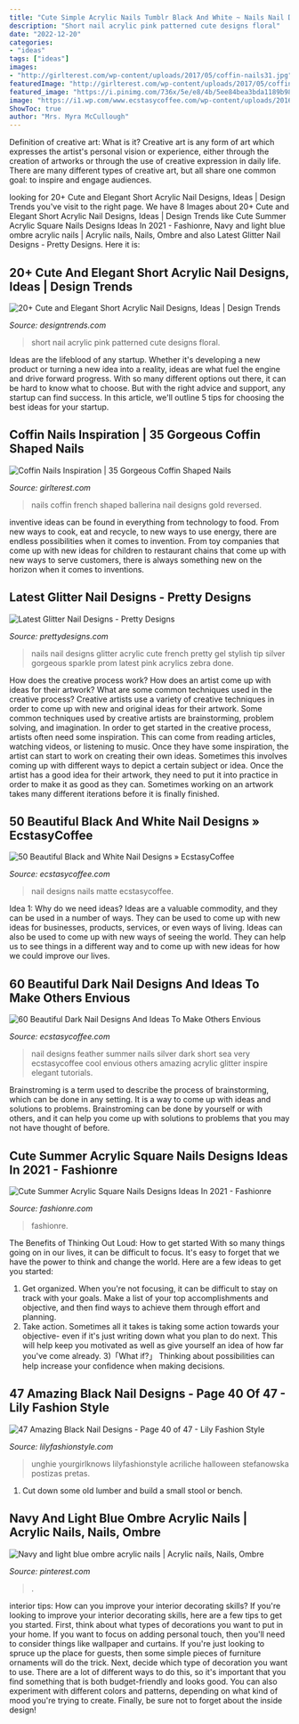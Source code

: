 ```yaml
---
title: "Cute Simple Acrylic Nails Tumblr Black And White ~ Nails Nail Designs Glitter Acrylic Cute French Pretty Gel Stylish Tip Silver Gorgeous Sparkle Prom Latest Pink Acrylics Zebra Done"
description: "Short nail acrylic pink patterned cute designs floral"
date: "2022-12-20"
categories:
- "ideas"
tags: ["ideas"]
images:
- "http://girlterest.com/wp-content/uploads/2017/05/coffin-nails31.jpg"
featuredImage: "http://girlterest.com/wp-content/uploads/2017/05/coffin-nails31.jpg"
featured_image: "https://i.pinimg.com/736x/5e/e8/4b/5ee84bea3bda1189b98247800308291d.jpg"
image: "https://i1.wp.com/www.ecstasycoffee.com/wp-content/uploads/2016/11/WHITE-MATTE-LOVE-NAILS.jpg?resize=620%2C620"
ShowToc: true
author: "Mrs. Myra McCullough"
---
```



Definition of creative art: What is it?
Creative art is any form of art which expresses the artist's personal vision or experience, either through the creation of artworks or through the use of creative expression in daily life. There are many different types of creative art, but all share one common goal: to inspire and engage audiences.

	

		
looking for 20+ Cute and Elegant Short Acrylic Nail Designs, Ideas | Design Trends you've visit to the right page. We have 8 Images about 20+ Cute and Elegant Short Acrylic Nail Designs, Ideas | Design Trends like Cute Summer Acrylic Square Nails Designs Ideas In 2021 - Fashionre, Navy and light blue ombre acrylic nails | Acrylic nails, Nails, Ombre and also Latest Glitter Nail Designs - Pretty Designs. Here it is:
		
    
## 20+ Cute And Elegant Short Acrylic Nail Designs, Ideas | Design Trends

<img loading=lazy src="https://images.designtrends.com/wp-content/uploads/2016/03/31125703/Patterned-Pink-and-Black-Design.jpg" onerror="this.onerror=null;this.src='https://tse3.mm.bing.net/th?id=OIP.wai_N2mumAQwYaHemECvXAHaHa&amp;pid=15.1';" alt="20+ Cute and Elegant Short Acrylic Nail Designs, Ideas | Design Trends">

_Source: designtrends.com_

>short nail acrylic pink patterned cute designs floral. 

	

Ideas are the lifeblood of any startup. Whether it's developing a new product or turning a new idea into a reality, ideas are what fuel the engine and drive forward progress. With so many different options out there, it can be hard to know what to choose. But with the right advice and support, any startup can find success. In this article, we'll outline 5 tips for choosing the best ideas for your startup.

    
## Coffin Nails Inspiration | 35 Gorgeous Coffin Shaped Nails

<img loading=lazy src="http://girlterest.com/wp-content/uploads/2017/05/coffin-nails31.jpg" onerror="this.onerror=null;this.src='https://tse4.mm.bing.net/th?id=OIP.B4SRWG7rkQ8hD3Z9eG896gHaJ3&amp;pid=15.1';" alt="Coffin Nails Inspiration | 35 Gorgeous Coffin Shaped Nails">

_Source: girlterest.com_

>nails coffin french shaped ballerina nail designs gold reversed. 

	

inventive ideas can be found in everything from technology to food. From new ways to cook, eat and recycle, to new ways to use energy, there are endless possibilities when it comes to invention. From toy companies that come up with new ideas for children to restaurant chains that come up with new ways to serve customers, there is always something new on the horizon when it comes to inventions.

    
## Latest Glitter Nail Designs - Pretty Designs

<img loading=lazy src="https://www.prettydesigns.com/wp-content/uploads/2014/07/Stylish-Glitter-Nails.jpg" onerror="this.onerror=null;this.src='https://tse2.mm.bing.net/th?id=OIP.3JdXh3QmPDeJOn29YCK4HQHaJ3&amp;pid=15.1';" alt="Latest Glitter Nail Designs - Pretty Designs">

_Source: prettydesigns.com_

>nails nail designs glitter acrylic cute french pretty gel stylish tip silver gorgeous sparkle prom latest pink acrylics zebra done. 

	

How does the creative process work? How does an artist come up with ideas for their artwork? What are some common techniques used in the creative process?
Creative artists use a variety of creative techniques in order to come up with new and original ideas for their artwork. Some common techniques used by creative artists are brainstorming, problem solving, and imagination. In order to get started in the creative process, artists often need some inspiration. This can come from reading articles, watching videos, or listening to music. Once they have some inspiration, the artist can start to work on creating their own ideas. Sometimes this involves coming up with different ways to depict a certain subject or idea. Once the artist has a good idea for their artwork, they need to put it into practice in order to make it as good as they can. Sometimes working on an artwork takes many different iterations before it is finally finished.

    
## 50 Beautiful Black And White Nail Designs » EcstasyCoffee

<img loading=lazy src="https://i1.wp.com/www.ecstasycoffee.com/wp-content/uploads/2016/11/WHITE-MATTE-LOVE-NAILS.jpg?resize=620%2C620" onerror="this.onerror=null;this.src='https://tse3.mm.bing.net/th?id=OIP.rzJRYoCBoeBF9qZJb0_1XQHaHa&amp;pid=15.1';" alt="50 Beautiful Black and White Nail Designs » EcstasyCoffee">

_Source: ecstasycoffee.com_

>nail designs nails matte ecstasycoffee. 

	

Idea 1: Why do we need ideas?
Ideas are a valuable commodity, and they can be used in a number of ways. They can be used to come up with new ideas for businesses, products, services, or even ways of living. Ideas can also be used to come up with new ways of seeing the world. They can help us to see things in a different way and to come up with new ideas for how we could improve our lives.

    
## 60 Beautiful Dark Nail Designs And Ideas To Make Others Envious

<img loading=lazy src="https://i0.wp.com/www.ecstasycoffee.com/wp-content/uploads/2016/10/Black-Silver-and-Sea-Green-Feather-Nail-Art-Design.jpg" onerror="this.onerror=null;this.src='https://tse1.mm.bing.net/th?id=OIP.OM7C0PJAdEBc-H-KtvY6jgHaJ4&amp;pid=15.1';" alt="60 Beautiful Dark Nail Designs And Ideas To Make Others Envious">

_Source: ecstasycoffee.com_

>nail designs feather summer nails silver dark short sea very ecstasycoffee cool envious others amazing acrylic glitter inspire elegant tutorials. 

	

Brainstroming is a term used to describe the process of brainstorming, which can be done in any setting. It is a way to come up with ideas and solutions to problems. Brainstroming can be done by yourself or with others, and it can help you come up with solutions to problems that you may not have thought of before.

    
## Cute Summer Acrylic Square Nails Designs Ideas In 2021 - Fashionre

<img loading=lazy src="https://fashionre.com/wp-content/uploads/2019/10/20190728010262.jpg" onerror="this.onerror=null;this.src='https://tse2.mm.bing.net/th?id=OIP.TKvweVupyEW_8MxG6CQXPQHaHi&amp;pid=15.1';" alt="Cute Summer Acrylic Square Nails Designs Ideas In 2021 - Fashionre">

_Source: fashionre.com_

>fashionre. 

	

The Benefits of Thinking Out Loud: How to get started
With so many things going on in our lives, it can be difficult to focus. It's easy to forget that we have the power to think and change the world. Here are a few ideas to get you started: 
1) Get organized. When you're not focusing, it can be difficult to stay on track with your goals. Make a list of your top accomplishments and objective, and then find ways to achieve them through effort and planning. 
2) Take action. Sometimes all it takes is taking some action towards your objective- even if it's just writing down what you plan to do next. This will help keep you motivated as well as give yourself an idea of how far you've come already. 
3)「What if?」 Thinking about possibilities can help increase your confidence when making decisions.

    
## 47 Amazing Black Nail Designs - Page 40 Of 47 - Lily Fashion Style

<img loading=lazy src="https://lilyfashionstyle.com/wp-content/uploads/2020/01/40-9.png" onerror="this.onerror=null;this.src='https://tse1.mm.bing.net/th?id=OIP.MQnFxxiZPlaPcufL3u8LGAHaKt&amp;pid=15.1';" alt="47 Amazing Black Nail Designs - Page 40 of 47 - Lily Fashion Style">

_Source: lilyfashionstyle.com_

>unghie yourgirlknows lilyfashionstyle acriliche halloween stefanowska postizas pretas. 

	

1. Cut down some old lumber and build a small stool or bench.

    
## Navy And Light Blue Ombre Acrylic Nails | Acrylic Nails, Nails, Ombre

<img loading=lazy src="https://i.pinimg.com/736x/5e/e8/4b/5ee84bea3bda1189b98247800308291d.jpg" onerror="this.onerror=null;this.src='https://tse1.mm.bing.net/th?id=OIP.PaLBfiVflIG2pY3DM7VBoQHaJ3&amp;pid=15.1';" alt="Navy and light blue ombre acrylic nails | Acrylic nails, Nails, Ombre">

_Source: pinterest.com_

>. 

	

interior tips: How can you improve your interior decorating skills?
If you're looking to improve your interior decorating skills, here are a few tips to get you started. First, think about what types of decorations you want to put in your home. If you want to focus on adding personal touch, then you'll need to consider things like wallpaper and curtains. If you're just looking to spruce up the place for guests, then some simple pieces of furniture ornaments will do the trick.
Next, decide which type of decoration you want to use. There are a lot of different ways to do this, so it's important that you find something that is both budget-friendly and looks good. You can also experiment with different colors and patterns, depending on what kind of mood you're trying to create. Finally, be sure not to forget about the inside design!

